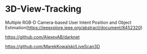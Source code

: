 # 3D-View-Tracking
Multiple RGB-D Camera-based User Intent Position and Object Estimation(https://ieeexplore.ieee.org/abstract/document/8452320)

https://github.com/AlexeyAB/darknet

https://github.com/MarekKowalski/LiveScan3D

